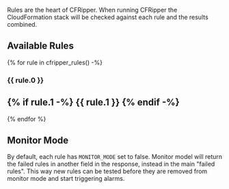 Rules are the heart of CFRipper.
When running CFRipper the CloudFormation stack will be checked against each rule and the results combined.

## Available Rules

{% for rule in cfripper_rules() -%}

### {{ rule.0 }}

{% if rule.1 -%}
{{ rule.1 }}
{% endif -%}
---
{% endfor %}

## Monitor Mode

By default, each rule has `MONITOR_MODE` set to false. Monitor model will return the failed rules in another field in the
response, instead in the main "failed rules". This way new rules can be tested before they are removed from monitor
mode and start triggering alarms.
